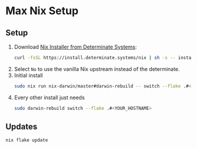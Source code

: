 # Max Nix Setup

## Setup

1. Download
   [Nix Installer from Determinate Systems](https://github.com/DeterminateSystems/nix-installer?tab=readme-ov-file#determinate-nix-installer):
   ```sh
   curl -fsSL https://install.determinate.systems/nix | sh -s -- install
   ```
2. Select `No` to use the vanilla Nix upstream instead of the determinate.
3. Initial install
   ```sh
   sudo nix run nix-darwin/master#darwin-rebuild -- switch --flake .#<YOUR_HOSTNAME>
   ```
4. Every other install just needs
   ```sh
   sudo darwin-rebuild switch --flake .#<YOUR_HOSTNAME>
   ```

## Updates

```sh
nix flake update
```


